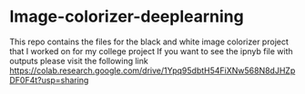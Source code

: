 # Image-colorizer-deeplearning
This repo contains the files for the black and white image colorizer project that I worked on for my college project
If you want to see the ipnyb file with outputs please visit the following link
https://colab.research.google.com/drive/1Ypq95dbtH54FiXNw568N8dJHZpDF0F4t?usp=sharing
